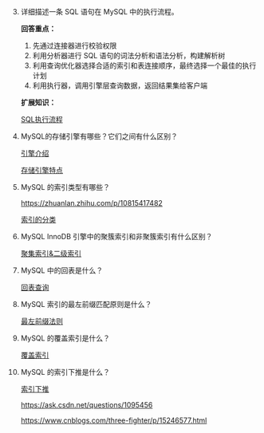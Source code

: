 3. 详细描述一条 SQL 语句在 MySQL 中的执行流程。

   **回答重点：**

   1. 先通过连接器进行校验权限
   2. 利用分析器进行 SQL 语句的词法分析和语法分析，构建解析树
   3. 利用查询优化器选择合适的索引和表连接顺序，最终选择一个最佳的执行计划
   4. 利用执行器，调用引擎层查询数据，返回结果集给客户端

   **扩展知识：**

   [SQL执行流程](obsidian://bookmaster?type=open-book&bid=oiAqINqxSKWvCmEM&aid=572d1a65-0a90-d665-c9b9-4c9b12bf7e09&page=4)

4. MySQL的存储引擎有哪些？它们之间有什么区别？

   [引擎介绍](obsidian://bookmaster?type=open-book&bid=ihLWNreHXaXurrPu&aid=abc54974-2822-a7e5-cc03-b4862db95c8c&page=4)

   [存储引擎特点](obsidian://bookmaster?type=open-book&bid=fBODdZcCPEBuvWUl&aid=6b81724b-6e83-3340-bf8c-d425219e1596&page=3)

5. MySQL 的索引类型有哪些？

   https://zhuanlan.zhihu.com/p/10815417482

   [索引的分类](obsidian://bookmaster?type=open-book&bid=mvWfzCrTatvTvaaa&aid=569f635e-f2fe-586a-25aa-16ca69350da0&page=1)

6. MySQL InnoDB 引擎中的聚簇索引和非聚簇索引有什么区别？

   [聚集索引&二级索引](obsidian://bookmaster?type=open-book&bid=fBODdZcCPEBuvWUl&aid=df535232-08ce-6be9-285d-8bc027f60d5f&page=17)

7. MySQL 中的回表是什么？

   [回表查询](obsidian://bookmaster?type=open-book&bid=fBODdZcCPEBuvWUl&aid=ddd0a141-fa90-68fe-2733-8cd518b30232&page=19)

8. MySQL 索引的最左前缀匹配原则是什么？

   [最左前缀法则](obsidian://bookmaster?type=open-book&bid=fBODdZcCPEBuvWUl&aid=da653b10-340e-0746-9eea-a61d8074a3a7&page=31)

9. MySQL 的覆盖索引是什么？

   [覆盖索引](obsidian://bookmaster?type=open-book&bid=fBODdZcCPEBuvWUl&aid=120902cf-1641-a227-4e15-3915a328b056&page=40)

10. MySQL 的索引下推是什么？

    [索引下推](obsidian://bookmaster?type=open-book&bid=bhwqlEikpCBKfzjZ&aid=c6581ebd-1952-1e41-6c05-b87336be6027&page=20)
    
    https://ask.csdn.net/questions/1095456
    
    https://www.cnblogs.com/three-fighter/p/15246577.html

